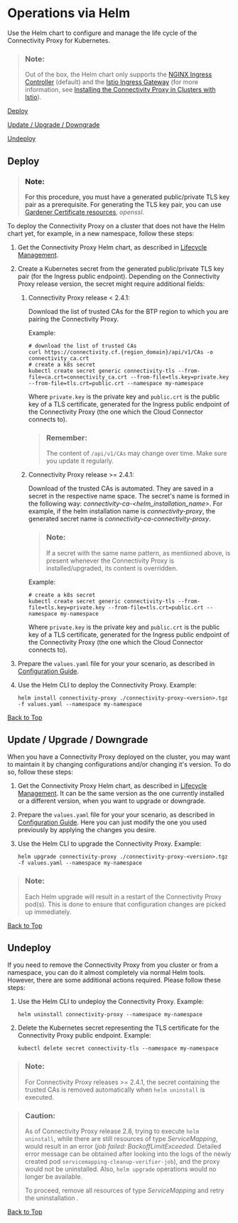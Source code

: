 <!-- loio23fc1100c60b45c58f09694b7f9c7700 -->

# Operations via Helm

Use the Helm chart to configure and manage the life cycle of the Connectivity Proxy for Kubernetes.

> ### Note:  
> Out of the box, the Helm chart only supports the [NGINX Ingress Controller](https://kubernetes.github.io/ingress-nginx/) \(default\) and the [Istio Ingress Gateway](https://istio.io/latest/docs/tasks/traffic-management/ingress/ingress-control/) \(for more information, see [Installing the Connectivity Proxy in Clusters with Istio](installing-the-connectivity-proxy-in-clusters-with-istio-0772710.md)\).

[Deploy](operations-via-helm-23fc110.md#loio23fc1100c60b45c58f09694b7f9c7700__deploy)

[Update / Upgrade / Downgrade](operations-via-helm-23fc110.md#loio23fc1100c60b45c58f09694b7f9c7700__update)

[Undeploy](operations-via-helm-23fc110.md#loio23fc1100c60b45c58f09694b7f9c7700__undeploy)



<a name="loio23fc1100c60b45c58f09694b7f9c7700__deploy"/>

## Deploy

> ### Note:  
> For this procedure, you must have a generated public/private TLS key pair as a prerequisite. For generating the TLS key pair, you can use [Gardener Certificate resources](https://github.com/gardener/cert-management#requesting-a-certificate), *openssl*.

To deploy the Connectivity Proxy on a cluster that does not have the Helm chart yet, for example, in a new namespace, follow these steps:

1.  Get the Connectivity Proxy Helm chart, as described in [Lifecycle Management](lifecycle-management-60c0a45.md).
2.  Create a Kubernetes secret from the generated public/private TLS key pair \(for the Ingress public endpoint\). Depending on the Connectivity Proxy release version, the secret might require additional fields:
    1.  Connectivity Proxy release < 2.4.1:

        Download the list of trusted CAs for the BTP region to which you are pairing the Connectivity Proxy.

        Example:

        ```
        # download the list of trusted CAs
        curl https://connectivity.cf.{region_domain}/api/v1/CAs -o connectivity_ca.crt
        # create a k8s secret
        kubectl create secret generic connectivity-tls --from-file=ca.crt=connectivity_ca.crt --from-file=tls.key=private.key --from-file=tls.crt=public.crt --namespace my-namespace
        ```

        Where `private.key` is the private key and `public.crt` is the public key of a TLS certificate, generated for the Ingress public endpoint of the Connectivity Proxy \(the one which the Cloud Connector connects to\).

        > ### Remember:  
        > The content of `/api/v1/CAs` may change over time. Make sure you update it regularly.

    2.  Connectivity Proxy release \>= 2.4.1:

        Download of the trusted CAs is automated. They are saved in a secret in the respective name space. The secret's name is formed in the following way: *connectivity-ca-<helm\_installation\_name\>*. For example, if the helm installation name is *connectivity-proxy*, the generated secret name is *connectivity-ca-connectivity-proxy*.

        > ### Note:  
        > If a secret with the same name pattern, as mentioned above, is present whenever the Connectivity Proxy is installed/upgraded, its content is overridden.

        Example:

        ```
        # create a k8s secret
        kubectl create secret generic connectivity-tls --from-file=tls.key=private.key --from-file=tls.crt=public.crt --namespace my-namespace
        ```

        Where `private.key` is the private key and `public.crt` is the public key of a TLS certificate, generated for the Ingress public endpoint of the Connectivity Proxy \(the one which the Cloud Connector connects to\).


3.  Prepare the `values.yaml` file for your your scenario, as described in [Configuration Guide](configuration-guide-eaa8204.md).
4.  Use the Helm CLI to deploy the Connectivity Proxy. Example:

    ```
    helm install connectivity-proxy ./connectivity-proxy-<version>.tgz -f values.yaml --namespace my-namespace
    ```


[Back to Top](operations-via-helm-23fc110.md#loio23fc1100c60b45c58f09694b7f9c7700__top)



<a name="loio23fc1100c60b45c58f09694b7f9c7700__update"/>

## Update / Upgrade / Downgrade

When you have a Connectivity Proxy deployed on the cluster, you may want to maintain it by changing configurations and/or changing it's version. To do so, follow these steps:

1.  Get the Connectivity Proxy Helm chart, as described in [Lifecycle Management](lifecycle-management-60c0a45.md). It can be the same version as the one currently installed or a different version, when you want to upgrade or downgrade.
2.  Prepare the `values.yaml` file for your your scenario, as described in [Configuration Guide](configuration-guide-eaa8204.md). Here you can just modify the one you used previously by applying the changes you desire.
3.  Use the Helm CLI to upgrade the Connectivity Proxy. Example:

    ```
    helm upgrade connectivity-proxy ./connectivity-proxy-<version>.tgz -f values.yaml --namespace my-namespace
    ```


> ### Note:  
> Each Helm upgrade will result in a restart of the Connectivity Proxy pod\(s\). This is done to ensure that configuration changes are picked up immediately.

[Back to Top](operations-via-helm-23fc110.md#loio23fc1100c60b45c58f09694b7f9c7700__top)



<a name="loio23fc1100c60b45c58f09694b7f9c7700__undeploy"/>

## Undeploy

If you need to remove the Connectivity Proxy from you cluster or from a namespace, you can do it almost completely via normal Helm tools. However, there are some additional actions required. Please follow these steps:

1.  Use the Helm CLI to undeploy the Connectivity Proxy. Example:

    ```
    helm uninstall connectivity-proxy --namespace my-namespace
    ```

2.  Delete the Kubernetes secret representing the TLS certificate for the Connectivity Proxy public endpoint. Example:

    ```
    kubectl delete secret connectivity-tls --namespace my-namespace
    
    ```


> ### Note:  
> For Connectivity Proxy releases \>= 2.4.1, the secret containing the trusted CAs is removed automatically when `helm uninstall` is executed.

> ### Caution:  
> As of Connectivity Proxy release 2.8, trying to execute `helm uninstall`, while there are still resources of type *ServiceMapping*, would result in an error \(*job failed: BackoffLimitExceeded.* Detailed error message can be obtained after looking into the logs of the newly created pod `servicemapping-cleanup-verifier-job`\), and the proxy would not be uninstalled. Also, `helm upgrade` operations would no longer be available.
> 
> To proceed, remove all resources of type *ServiceMapping* and retry the uninstallation .

[Back to Top](operations-via-helm-23fc110.md#loio23fc1100c60b45c58f09694b7f9c7700__top)

